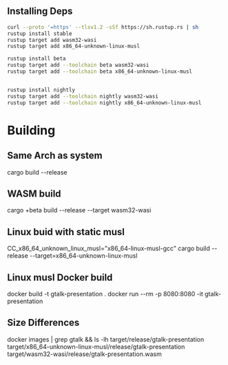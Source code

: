 ## Installing Deps

```bash
curl --proto '=https' --tlsv1.2 -sSf https://sh.rustup.rs | sh
rustup install stable
rustup target add wasm32-wasi
rustup target add x86_64-unknown-linux-musl

rustup install beta
rustup target add --toolchain beta wasm32-wasi
rustup target add --toolchain beta x86_64-unknown-linux-musl


rustup install nightly
rustup target add --toolchain nightly wasm32-wasi
rustup target add --toolchain nightly x86_64-unknown-linux-musl
```

# Building

## Same Arch as system

cargo build --release

## WASM build

cargo +beta build --release --target wasm32-wasi

## Linux buid with static musl

CC_x86_64_unknown_linux_musl="x86_64-linux-musl-gcc" cargo build --release --target=x86_64-unknown-linux-musl

## Linux musl Docker build

docker build -t gtalk-presentation .
docker run --rm -p 8080:8080 -it gtalk-presentation

## Size Differences

docker images | grep gtalk && ls -lh target/release/gtalk-presentation target/x86_64-unknown-linux-musl/release/gtalk-presentation target/wasm32-wasi/release/gtalk-presentation.wasm